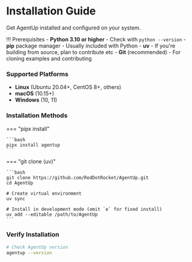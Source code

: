 # Installation Guide

Get AgentUp installed and configured on your system.

!!! Prerequisites
    - **Python 3.10 or higher** - Check with `python --version`
    - **pip** package manager - Usually included with Python
    - **uv** - If you're building from source, plan to contribute etc
    - **Git** (recommended) - For cloning examples and contributing

### Supported Platforms
  - **Linux** (Ubuntu 20.04+, CentOS 8+, others)
  - **macOS** (10.15+)
  - **Windows** (10, 11)

### Installation Methods

=== "pipx install"

    ```bash
    pipx install agentup
    ```
=== "git clone (uv)"

    ```bash
    git clone https://github.com/RedDotRocket/AgentUp.git
    cd AgentUp

    # Create virtual environment
    uv sync

    # Install in development mode (omit `e` for fixed install)
    uv add --editable /path/to/AgentUp
    ```

### Verify Installation

```bash
# Check AgentUp version
agentup --version
```
